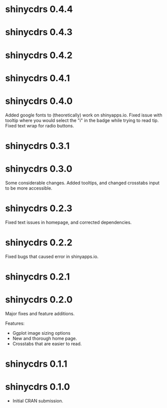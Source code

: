 # shinycdrs 0.4.4

# shinycdrs 0.4.3

# shinycdrs 0.4.2

# shinycdrs 0.4.1

# shinycdrs 0.4.0

Added google fonts to (theoretically) work on shinyapps.io. Fixed issue with tooltip where you would select the "i" in the badge while trying to read tip. Fixed text wrap for radio buttons.

# shinycdrs 0.3.1

# shinycdrs 0.3.0

Some considerable changes. Added tooltips, and changed crosstabs input to be more accessible.

# shinycdrs 0.2.3

Fixed text issues in homepage, and corrected dependencies.

# shinycdrs 0.2.2

Fixed bugs that caused error in shinyapps.io.

# shinycdrs 0.2.1

# shinycdrs 0.2.0

Major fixes and feature additions.

Features:
- Ggplot image sizing options
- New and thorough home page.
- Crosstabs that are easier to read.

# shinycdrs 0.1.1

# shinycdrs 0.1.0

* Initial CRAN submission.
